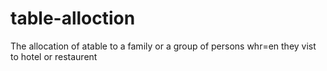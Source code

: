 # table-alloction
The allocation of atable to a family or a group of persons whr=en they vist to hotel or restaurent
